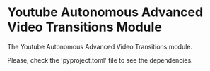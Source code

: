 # Youtube Autonomous Advanced Video Transitions Module

The Youtube Autonomous Advanced Video Transitions module.

Please, check the 'pyproject.toml' file to see the dependencies.

